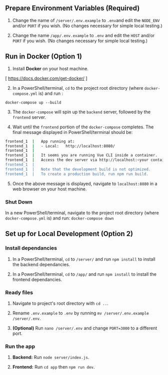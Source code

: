 ## Prepare Environment Variables (Required)

1. Change the name of `/server/.env.example` to `.env`and edit the `NODE_ENV` and/or `PORT` if you wish. (No changes necessary for simple local testing.)

1. Change the name `/app/.env.example` to `.env` and edit the `HOST` and/or `PORT` if you wish. (No changes necessary for simple local testing.)

## Run in Docker (Option 1)

1. Install **Docker** on your host machine.

[ https://docs.docker.com/get-docker/ ]

2. In a PowerShell/terminal, `cd` to the project root directory (where `docker-compose.yml` is) and run :

`docker-compose up --build`

3. The `docker-compose` will spin up the `backend` server, followed by the `frontend` server.

4. Wait until the `frontend` portion of the `docker-compose` completes. The final message displayed in PowerShell/terminal should be:

```bash
frontend_1  |   App running at:
frontend_1  |   - Local:   http://localhost:8080/
frontend_1  |
frontend_1  |   It seems you are running Vue CLI inside a container.
frontend_1  |   Access the dev server via http://localhost:<your container's external mapped port>/
frontend_1  |
frontend_1  |   Note that the development build is not optimized.
frontend_1  |   To create a production build, run npm run build.
```

5. Once the above message is displayed, navigate to `localhost:8080` in a web browser on your host machine.

### Shut Down
In a new PowerShell/terminal, navigate to the project root directory (where `docker-compose.yml` is) and run:
`docker-compose down`

## Set up for Local Development (Option 2)

### Install dependancies

1. In a PowerShell/terminal, `cd` to `/server/` and run `npm install` to install the backend dependancies.

1. In a PowerShell/terminal, `cd` to `/app/` and run `npm install` to install the frontend dependancies.

### Ready files

1. Navigate to project's root directory with `cd ..`.

1. Rename `.env.example` to `.env` by running `mv /server/.env.example /server/.env`.

1. **(Optional)** Run `nano /server/.env` and change `PORT=3000` to a different port.

### Run the app

1. **Backend:** Run `node server/index.js`.

1. **Frontend:** Run `cd app` then `npm run dev`.
